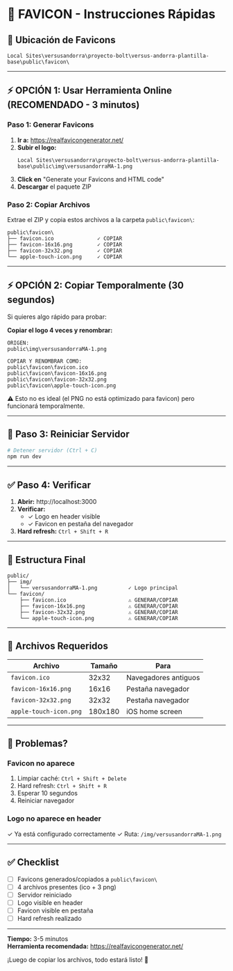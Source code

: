 # 🎯 FAVICON - Instrucciones Rápidas

## 📁 Ubicación de Favicons
```
Local Sites\versusandorra\proyecto-bolt\versus-andorra-plantilla-base\public\favicon\
```

---

## ⚡ OPCIÓN 1: Usar Herramienta Online (RECOMENDADO - 3 minutos)

### Paso 1: Generar Favicons
1. **Ir a:** https://realfavicongenerator.net/
2. **Subir el logo:**
   ```
   Local Sites\versusandorra\proyecto-bolt\versus-andorra-plantilla-base\public\img\versusandorraMA-1.png
   ```
3. **Click en** "Generate your Favicons and HTML code"
4. **Descargar** el paquete ZIP

### Paso 2: Copiar Archivos
Extrae el ZIP y copia estos archivos a la carpeta `public\favicon\`:

```
public\favicon\
├── favicon.ico              ✓ COPIAR
├── favicon-16x16.png        ✓ COPIAR
├── favicon-32x32.png        ✓ COPIAR
└── apple-touch-icon.png     ✓ COPIAR
```

---

## ⚡ OPCIÓN 2: Copiar Temporalmente (30 segundos)

Si quieres algo rápido para probar:

**Copiar el logo 4 veces y renombrar:**

```
ORIGEN:
public\img\versusandorraMA-1.png

COPIAR Y RENOMBRAR COMO:
public\favicon\favicon.ico
public\favicon\favicon-16x16.png
public\favicon\favicon-32x32.png
public\favicon\apple-touch-icon.png
```

⚠️ Esto no es ideal (el PNG no está optimizado para favicon) pero funcionará temporalmente.

---

## 🔄 Paso 3: Reiniciar Servidor

```bash
# Detener servidor (Ctrl + C)
npm run dev
```

---

## ✅ Paso 4: Verificar

1. **Abrir:** http://localhost:3000
2. **Verificar:**
   - ✓ Logo en header visible
   - ✓ Favicon en pestaña del navegador
3. **Hard refresh:** `Ctrl + Shift + R`

---

## 📁 Estructura Final

```
public/
├── img/
│   └── versusandorraMA-1.png          ✓ Logo principal
└── favicon/
    ├── favicon.ico                    ⚠️ GENERAR/COPIAR
    ├── favicon-16x16.png              ⚠️ GENERAR/COPIAR
    ├── favicon-32x32.png              ⚠️ GENERAR/COPIAR
    └── apple-touch-icon.png           ⚠️ GENERAR/COPIAR
```

---

## 🎯 Archivos Requeridos

| Archivo | Tamaño | Para |
|---------|--------|------|
| `favicon.ico` | 32x32 | Navegadores antiguos |
| `favicon-16x16.png` | 16x16 | Pestaña navegador |
| `favicon-32x32.png` | 32x32 | Pestaña navegador |
| `apple-touch-icon.png` | 180x180 | iOS home screen |

---

## 🐛 Problemas?

### Favicon no aparece
1. Limpiar caché: `Ctrl + Shift + Delete`
2. Hard refresh: `Ctrl + Shift + R`
3. Esperar 10 segundos
4. Reiniciar navegador

### Logo no aparece en header
✓ Ya está configurado correctamente
✓ Ruta: `/img/versusandorraMA-1.png`

---

## ✅ Checklist

- [ ] Favicons generados/copiados a `public\favicon\`
- [ ] 4 archivos presentes (ico + 3 png)
- [ ] Servidor reiniciado
- [ ] Logo visible en header
- [ ] Favicon visible en pestaña
- [ ] Hard refresh realizado

---

**Tiempo:** 3-5 minutos  
**Herramienta recomendada:** https://realfavicongenerator.net/

¡Luego de copiar los archivos, todo estará listo! 🎉
